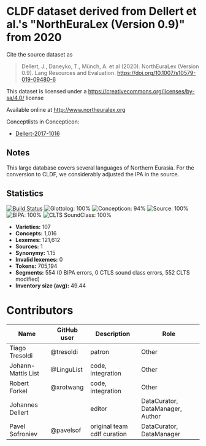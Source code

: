# CLDF dataset derived from Dellert et al.'s "NorthEuraLex (Version 0.9)" from 2020

Cite the source dataset as

> Dellert, J., Daneyko, T., Münch, A. et al (2020). NorthEuraLex (Version 0.9). Lang Resources and Evaluation. https://doi.org/10.1007/s10579-019-09480-6

This dataset is licensed under a https://creativecommons.org/licenses/by-sa/4.0/ license

Available online at http://www.northeuralex.org


Conceptlists in Concepticon:
- [Dellert-2017-1016](https://concepticon.clld.org/contributions/Dellert-2017-1016)
## Notes

This large database covers several languages of Northern Eurasia. For the conversion to CLDF, we considerably adjusted the IPA in the source.



## Statistics


[![Build Status](https://travis-ci.org/lexibank/northeuralex.svg?branch=master)](https://travis-ci.org/lexibank/northeuralex)
![Glottolog: 100%](https://img.shields.io/badge/Glottolog-100%25-brightgreen.svg "Glottolog: 100%")
![Concepticon: 94%](https://img.shields.io/badge/Concepticon-94%25-green.svg "Concepticon: 94%")
![Source: 100%](https://img.shields.io/badge/Source-100%25-brightgreen.svg "Source: 100%")
![BIPA: 100%](https://img.shields.io/badge/BIPA-100%25-brightgreen.svg "BIPA: 100%")
![CLTS SoundClass: 100%](https://img.shields.io/badge/CLTS%20SoundClass-100%25-brightgreen.svg "CLTS SoundClass: 100%")

- **Varieties:** 107
- **Concepts:** 1,016
- **Lexemes:** 121,612
- **Sources:** 1
- **Synonymy:** 1.15
- **Invalid lexemes:** 0
- **Tokens:** 705,194
- **Segments:** 554 (0 BIPA errors, 0 CTLS sound class errors, 552 CLTS modified)
- **Inventory size (avg):** 49.44

# Contributors

Name | GitHub user | Description | Role
--- | --- | --- | ---
Tiago Tresoldi | @tresoldi | patron | Other 
Johann-Mattis List | @LinguList | code, integration | Other
Robert Forkel | @xrotwang | code, integration | Other
Johannes Dellert | | editor | DataCurator, DataManager, Author
Pavel Sofroniev | @pavelsof | original team cdlf curation | DataCurator, DataManager


